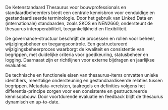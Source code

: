 De Ketenstandaard Thesaurus voor bouwprofessionals en standaardbeheerders biedt een centrale kennisbron voor eenduidige en gestandaardiseerde terminologie. Door het gebruik van Linked Data en (internationale) standaarden, zoals SKOS en NEN2660, ondersteunt de thesaurus interoperabiliteit, toegankelijkheid en flexibiliteit.

De governance-structuur beschrijft de processen en rollen voor beheer, wijzigingsbeheer en toegangscontrole. Een gestructureerd wijzigingsbeheerproces waarborgt de kwaliteit en consistentie van begrippen, met duidelijke criteria voor goedkeuring, statusbeheer en logging. Daarnaast zijn er richtlijnen voor externe bijdragen en jaarlijkse evaluaties.

De technische en functionele eisen van thesaurus-items omvatten unieke identifiers, meertalige ondersteuning en gestandaardiseerde relaties tussen begrippen. Metadata-vereisten, taalregels en definities volgens het differentia-principe zorgen voor een consistente en gestructureerde kennisopbouw. Door voortdurende evaluatie en feedback blijft de thesaurus dynamisch en up-to-date.